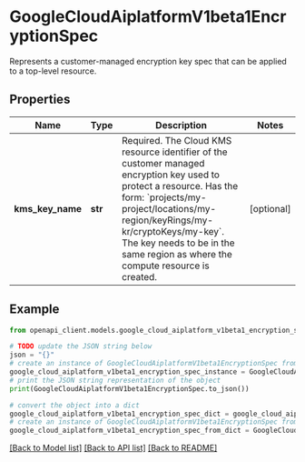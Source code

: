 # GoogleCloudAiplatformV1beta1EncryptionSpec

Represents a customer-managed encryption key spec that can be applied to a top-level resource.

## Properties

Name | Type | Description | Notes
------------ | ------------- | ------------- | -------------
**kms_key_name** | **str** | Required. The Cloud KMS resource identifier of the customer managed encryption key used to protect a resource. Has the form: &#x60;projects/my-project/locations/my-region/keyRings/my-kr/cryptoKeys/my-key&#x60;. The key needs to be in the same region as where the compute resource is created. | [optional] 

## Example

```python
from openapi_client.models.google_cloud_aiplatform_v1beta1_encryption_spec import GoogleCloudAiplatformV1beta1EncryptionSpec

# TODO update the JSON string below
json = "{}"
# create an instance of GoogleCloudAiplatformV1beta1EncryptionSpec from a JSON string
google_cloud_aiplatform_v1beta1_encryption_spec_instance = GoogleCloudAiplatformV1beta1EncryptionSpec.from_json(json)
# print the JSON string representation of the object
print(GoogleCloudAiplatformV1beta1EncryptionSpec.to_json())

# convert the object into a dict
google_cloud_aiplatform_v1beta1_encryption_spec_dict = google_cloud_aiplatform_v1beta1_encryption_spec_instance.to_dict()
# create an instance of GoogleCloudAiplatformV1beta1EncryptionSpec from a dict
google_cloud_aiplatform_v1beta1_encryption_spec_from_dict = GoogleCloudAiplatformV1beta1EncryptionSpec.from_dict(google_cloud_aiplatform_v1beta1_encryption_spec_dict)
```
[[Back to Model list]](../README.md#documentation-for-models) [[Back to API list]](../README.md#documentation-for-api-endpoints) [[Back to README]](../README.md)


